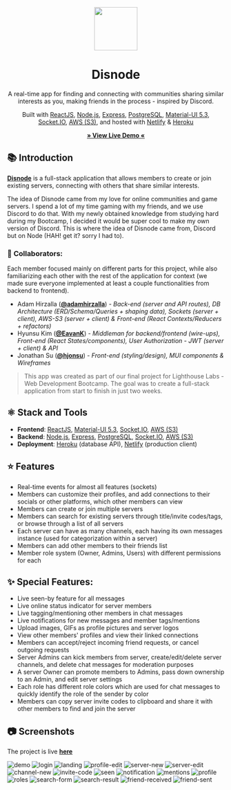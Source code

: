 <!-- TITLE -->
<div align="center">
<img src="docs/images/logo.png" width="100" />
<h1>Disnode</h1>
<p>A real-time app for finding and connecting with communities sharing similar interests as you, making friends in the process - inspired by Discord.</p>

<p>Built with 
<a href="https://reactjs.org/">ReactJS</a>,
<a href="https://nodejs.org/en/">Node.js</a>, 
<a href="https://expressjs.com/">Express</a>, 
<a href="https://www.postgresql.org/">PostgreSQL</a>, 
<a href="https://mui.com/">Material-UI 5.3</a>, 
<a href="https://socket.io/">Socket.IO</a>,
<a href="https://aws.amazon.com/s3/">AWS (S3)</a>, 
and hosted with 
<a href="https://www.netlify.com/">Netlify</a> & 
<a href="https://www.heroku.com/">Heroku</a></p>

<b><a href="http://disnode.hirzalla.ca/" target="_blank">
» View Live Demo «
</a></b>

</div>

<!-- INTRODUCTION -->

## 📚 Introduction

<b>[Disnode](http://disnode.hirzalla.ca/)</b> is a full-stack application that allows members to create or join existing servers, connecting with others that share similar interests.

The idea of Disnode came from my love for online communities and game servers. I spend a lot of my time gaming with my friends, and we use Discord to do that. With my newly obtained knowledge from studying hard during my Bootcamp, I decided it would be super cool to make my own version of Discord. This is where the idea of Disnode came from, Discord but on Node (HAH! get it? sorry I had to).

### 🤝 **Collaborators**:

Each member focused mainly on different parts for this project, while also familiarizing each other with the rest of the application for context (we made sure everyone implemented at least a couple functionalities from backend to frontend).

- Adam Hirzalla ([**@adamhirzalla**](https://github.com/adamhirzalla)) - _Back-end (server and API routes), DB Architecture (ERD/Schema/Queries + shaping data), Sockets (server + client), AWS-S3 (server + client) & Front-end (React Contexts/Reducers + refactors)_
- Hyunsu Kim ([**@EavanK**](https://github.com/EavanK)) - _Middleman for backend/frontend (wire-ups), Front-end (React States/components), User Authorization - JWT (server + client) & API_
- Jonathan Su ([**@hjonsu**](https://github.com/hjonsu)) - _Front-end (styling/design), MUI components & Wireframes_

> This app was created as part of our final project for Lighthouse Labs - Web Development Bootcamp. The goal was to create a full-stack application from start to finish in just two weeks.

## ⚛️ Stack and Tools

- <b>Frontend</b>:
  <a href="https://reactjs.org/">ReactJS</a>,
  <a href="https://mui.com/">Material-UI 5.3</a>,
  <a href="https://socket.io/">Socket.IO</a>,
  <a href="https://aws.amazon.com/s3/">AWS (S3)</a>
- <b>Backend</b>:
  <a href="https://nodejs.org/en/">Node.js</a>,
  <a href="https://expressjs.com/">Express</a>,
  <a href="https://www.postgresql.org/">PostgreSQL</a>,
  <a href="https://socket.io/">Socket.IO</a>,
  <a href="https://aws.amazon.com/s3/">AWS (S3)</a>
- <b>Deployment</b>:
  <a href="https://www.heroku.com/">Heroku</a>
  (database API), <a href="https://www.netlify.com/">Netlify</a> (production client)

<!-- FEATURES -->

## ⭐ Features

- Real-time events for almost all features (sockets)
- Members can customize their profiles, and add connections to their socials or other platforms, which other members can view
- Members can create or join multiple servers
- Members can search for existing servers through title/invite codes/tags, or browse through a list of all servers
- Each server can have as many channels, each having its own messages instance (used for categorization within a server)
- Members can add other members to their friends list
- Member role system (Owner, Admins, Users) with different permissions for each

## ✨ Special Features:

- Live seen-by feature for all messages
- Live online status indicator for server members
- Live tagging/mentioning other members in chat messages
- Live notifications for new messages and member tags/mentions
- Upload images, GIFs as profile pictures and server logos
- View other members' profiles and view their linked connections
- Members can accept/reject incoming friend requests, or cancel outgoing requests
- Server Admins can kick members from server, create/edit/delete server channels, and delete chat messages for moderation purposes
- A server Owner can promote members to Admins, pass down ownership to an Admin, and edit server settings
- Each role has different role colors which are used for chat messages to quickly identify the role of the sender by color
- Members can copy server invite codes to clipboard and share it with other members to find and join the server

<!-- ## 🛠 Installation

The project is live
<b><a href="http://disnode.hirzalla.ca/" target="_blank">here</a></b>, but if you would prefer a local installation:

1. Clone or download this repository
   ```
   git clone https://github.com/adamhirzalla/charter
   ```
2. Create a `.env` by using `.env.example` as a reference: `cp .env.example .env`
3. Update the `.env` file with your correct local psql information

   - username: `labber`
   - password: `labber`
   - database: `midterm`
   <!-- 2. Set up and run the API server


   - See [README](https://github.com/adamhirzalla/charter-api)

4. Navigate to the project directory and install dependencies `cd charter && npm i`
5. Fix to binaries for sass: `npm rebuild node-sass`
6. Reset database: `npm run db:reset`
   > Check the db folder to see what gets created and seeded
7. Run the development server: `npm run local`
   > Nodemon is used, so you should not have to restart your server
8. Visit <a href="http://localhost:8080/">http://localhost:8000/</a> on your browser -->

## 📷 Screenshots

The project is live
<b><a href="http://disnode.hirzalla.ca/" target="_blank">here</a></b>

<img src="./docs/images/demo.png" alt="demo" />
<img src="./docs/images/login.png" alt="login" />
<img src="./docs/images/landing.png" alt="landing" />
<img src="./docs/images/profile-edit.png" alt="profile-edit" />
<img src="./docs/images/server-new.png" alt="server-new" />
<img src="./docs/images/server-edit.png" alt="server-edit" />
<img src="./docs/images/channel-new.png" alt="channel-new" />
<img src="./docs/images/invite-code.png" alt="invite-code" />
<img src="./docs/images/seen.png" alt="seen" />
<img src="./docs/images/notification.png" alt="notification" />
<img src="./docs/images/mentions.png" alt="mentions" />
<img src="./docs/images/profile.png" alt="profile" />
<img src="./docs/images/roles.png" alt="roles" />
<img src="./docs/images/search-form.png" alt="search-form" />
<img src="./docs/images/search-result.png" alt="search-result" />
<img src="./docs/images/friend-received.png" alt="friend-received" />
<img src="./docs/images/friend-sent.png" alt="friend-sent" />

<!-- ## Dependencies

- [Node 10.x or above](https://nodejs.org/en/)
- [Express 4.x or above](https://expressjs.com/)
- [NPM 5.x or above](https://docs.npmjs.com/)
- [PG 8.5 or above](https://node-postgres.com/)
- [Cookie Session 1.4 or above](https://www.npmjs.com/package/cookie-session)
- [Chalk 2.4 or above](https://www.npmjs.com/package/chalk)
- [Morgan 1.9 or above](https://www.npmjs.com/package/morgan)
- [Dotenv 2.0 or above](https://www.npmjs.com/package/dotenv)
- [jQuery 3.6 or above](https://jquery.com/)
- [EJS 2.6 or above](https://ejs.co/)
- [Sass 1.3 or above](https://sass-lang.com/)
- [Bootstrap 5.1](https://getbootstrap.com/)

## Resources

- [Unsplash](https://unsplash.com/)
- [Flaticon](https://www.flaticon.com/)
- [Font Awesome](https://fontawesome.com/)
- [SVG Repo](https://www.svgrepo.com/) -->
